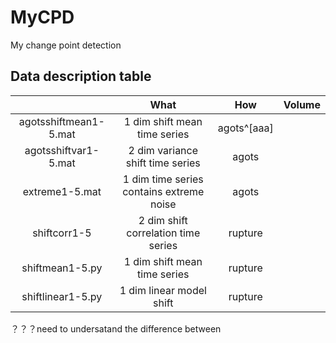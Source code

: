 # MyCPD
My change point detection


## Data description table 
  |              | What  | How | Volume | 
  |:----:        |  :----:    |:----:    |:----:        |
  | agotsshiftmean1-5.mat | 1 dim shift mean time series | agots^[aaa]        | 
  | agotsshiftvar1-5.mat | 2 dim variance shift time series   | agots        |
  | extreme1-5.mat | 1 dim time series contains extreme noise  | agots  |
  | shiftcorr1-5 | 2 dim shift correlation time series   | rupture   | 
  | shiftmean1-5.py | 1 dim shift mean time series   | rupture   | 
  | shiftlinear1-5.py | 1 dim linear model shift   | rupture  |
  
？？？need to undersatand the difference between  

